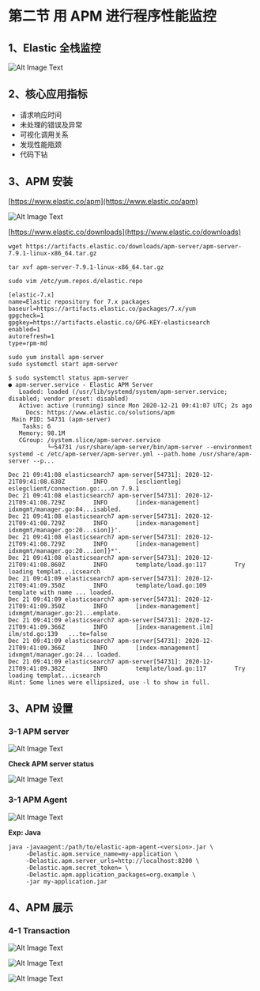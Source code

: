 # **第二节 用 APM 进行程序性能监控**

## **1、Elastic 全栈监控**

![Alt Image Text](../images/chap16_2_1.png "Body image")


## **2、核心应用指标**

* 请求响应时间
* 未处理的错误及异常 
* 可视化调用关系
* 发现性能瓶颈
* 代码下钻

## **3、APM 安装**

[https://www.elastic.co/apm](https://www.elastic.co/apm)

![Alt Image Text](../images/chap16_2_2.png "Body image")

[https://www.elastic.co/downloads](https://www.elastic.co/downloads)

```
wget https://artifacts.elastic.co/downloads/apm-server/apm-server-7.9.1-linux-x86_64.tar.gz

tar xvf apm-server-7.9.1-linux-x86_64.tar.gz
```

```
sudo vim /etc/yum.repos.d/elastic.repo

[elastic-7.x]
name=Elastic repository for 7.x packages
baseurl=https://artifacts.elastic.co/packages/7.x/yum
gpgcheck=1
gpgkey=https://artifacts.elastic.co/GPG-KEY-elasticsearch
enabled=1
autorefresh=1
type=rpm-md

sudo yum install apm-server
sudo systemctl start apm-server

$ sudo systemctl status apm-server
● apm-server.service - Elastic APM Server
   Loaded: loaded (/usr/lib/systemd/system/apm-server.service; disabled; vendor preset: disabled)
   Active: active (running) since Mon 2020-12-21 09:41:07 UTC; 2s ago
     Docs: https://www.elastic.co/solutions/apm
 Main PID: 54731 (apm-server)
    Tasks: 6
   Memory: 98.1M
   CGroup: /system.slice/apm-server.service
           └─54731 /usr/share/apm-server/bin/apm-server --environment systemd -c /etc/apm-server/apm-server.yml --path.home /usr/share/apm-server --p...

Dec 21 09:41:08 elasticsearch7 apm-server[54731]: 2020-12-21T09:41:08.630Z        INFO        [esclientleg]        eslegclient/connection.go:...on 7.9.1
Dec 21 09:41:08 elasticsearch7 apm-server[54731]: 2020-12-21T09:41:08.729Z        INFO        [index-management]        idxmgmt/manager.go:84...isabled.
Dec 21 09:41:08 elasticsearch7 apm-server[54731]: 2020-12-21T09:41:08.729Z        INFO        [index-management]        idxmgmt/manager.go:20...sion]}'.
Dec 21 09:41:08 elasticsearch7 apm-server[54731]: 2020-12-21T09:41:08.729Z        INFO        [index-management]        idxmgmt/manager.go:20...ion]}*'.
Dec 21 09:41:08 elasticsearch7 apm-server[54731]: 2020-12-21T09:41:08.860Z        INFO        template/load.go:117        Try loading templat...icsearch
Dec 21 09:41:09 elasticsearch7 apm-server[54731]: 2020-12-21T09:41:09.350Z        INFO        template/load.go:109        template with name ... loaded.
Dec 21 09:41:09 elasticsearch7 apm-server[54731]: 2020-12-21T09:41:09.350Z        INFO        [index-management]        idxmgmt/manager.go:21...emplate.
Dec 21 09:41:09 elasticsearch7 apm-server[54731]: 2020-12-21T09:41:09.366Z        INFO        [index-management.ilm]        ilm/std.go:139   ...te=false
Dec 21 09:41:09 elasticsearch7 apm-server[54731]: 2020-12-21T09:41:09.366Z        INFO        [index-management]        idxmgmt/manager.go:24... loaded.
Dec 21 09:41:09 elasticsearch7 apm-server[54731]: 2020-12-21T09:41:09.382Z        INFO        template/load.go:117        Try loading templat...icsearch
Hint: Some lines were ellipsized, use -l to show in full.
```

## **3、APM 设置**

### **3-1 APM server**

![Alt Image Text](../images/chap16_2_3.png "Body image")

**Check APM server status**

![Alt Image Text](../images/chap16_2_4.png "Body image")

### **3-1 APM Agent**

![Alt Image Text](../images/chap16_2_5.png "Body image")

**Exp: Java**

```
java -javaagent:/path/to/elastic-apm-agent-<version>.jar \
     -Delastic.apm.service_name=my-application \
     -Delastic.apm.server_urls=http://localhost:8200 \
     -Delastic.apm.secret_token= \
     -Delastic.apm.application_packages=org.example \
     -jar my-application.jar
```

## **4、APM 展示**

### **4-1 Transaction**

![Alt Image Text](../images/chap16_2_6.png "Body image")

![Alt Image Text](../images/chap16_2_7.png "Body image")

![Alt Image Text](../images/chap16_2_8.png "Body image")